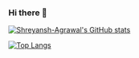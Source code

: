 ### Hi there 👋

[![Shreyansh-Agrawal's GitHub stats](https://github-readme-stats.vercel.app/api?username=Shreyansh-Agrawal&theme=onedark )](https://github.com/Shreyansh-Agrawal/github-readme-stats)

[![Top Langs](https://github-readme-stats.vercel.app/api/top-langs/?username=Shreyansh-Agrawal&layout=compact)](https://github.com/Shreyansh-Agrawal/github-readme-stats)
